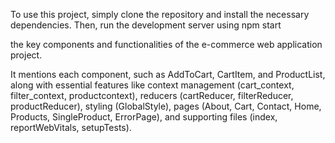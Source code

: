 To use this project, simply clone the repository and install the necessary dependencies. 
Then, run the development server using npm start 



the key components and functionalities of the e-commerce web application project.


It mentions each component, such as AddToCart, CartItem, and ProductList, along with essential features like context management (cart_context, filter_context, productcontext), reducers (cartReducer, filterReducer, productReducer), styling (GlobalStyle), pages (About, Cart, Contact, Home, Products, SingleProduct, ErrorPage), and supporting files (index, reportWebVitals, setupTests). 

